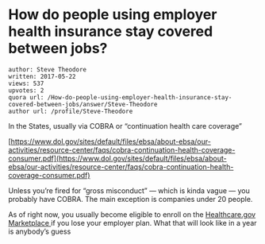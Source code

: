 # How do people using employer health insurance stay covered between jobs?

	author: Steve Theodore
	written: 2017-05-22
	views: 537
	upvotes: 2
	quora url: /How-do-people-using-employer-health-insurance-stay-covered-between-jobs/answer/Steve-Theodore
	author url: /profile/Steve-Theodore


In the States, usually via COBRA or “continuation health care coverage”

[https://www.dol.gov/sites/default/files/ebsa/about-ebsa/our-activities/resource-center/faqs/cobra-continuation-health-coverage-consumer.pdf](https://www.dol.gov/sites/default/files/ebsa/about-ebsa/our-activities/resource-center/faqs/cobra-continuation-health-coverage-consumer.pdf)

Unless you’re fired for “gross misconduct” — which is kinda vague — you probably have COBRA. The main exception is companies under 20 people.

As of right now, you usually become eligible to enroll on the [Healthcare.gov Marketplace ](http://healthcare.gov/)if you lose your employer plan. What that will look like in a year is anybody’s guess

